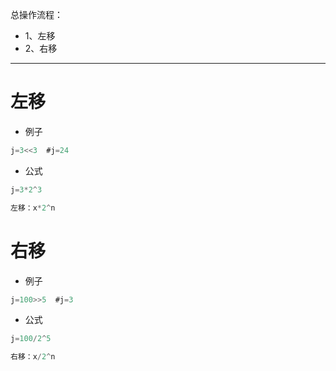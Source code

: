 总操作流程：
- 1、左移
- 2、右移

***

# 左移

- 例子

```c
j=3<<3  #j=24
```

- 公式

```c
j=3*2^3

左移：x*2^n
```

# 右移

- 例子

```c
j=100>>5  #j=3
```

- 公式

```c
j=100/2^5

右移：x/2^n
```
